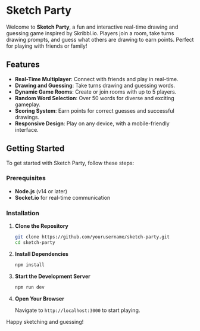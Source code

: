 # Sketch Party

Welcome to **Sketch Party**, a fun and interactive real-time drawing and guessing game inspired by Skribbl.io. Players join a room, take turns drawing prompts, and guess what others are drawing to earn points. Perfect for playing with friends or family!

## Features

- **Real-Time Multiplayer**: Connect with friends and play in real-time.
- **Drawing and Guessing**: Take turns drawing and guessing words.
- **Dynamic Game Rooms**: Create or join rooms with up to 5 players.
- **Random Word Selection**: Over 50 words for diverse and exciting gameplay.
- **Scoring System**: Earn points for correct guesses and successful drawings.
- **Responsive Design**: Play on any device, with a mobile-friendly interface.

## Getting Started

To get started with Sketch Party, follow these steps:

### Prerequisites

- **Node.js** (v14 or later)
- **Socket.io** for real-time communication

### Installation

1. **Clone the Repository**

    ```bash
    git clone https://github.com/yourusername/sketch-party.git
    cd sketch-party
    ```

2. **Install Dependencies**

    ```bash
    npm install
    ```

3. **Start the Development Server**

    ```bash
    npm run dev
    ```

4. **Open Your Browser**

    Navigate to `http://localhost:3000` to start playing.



Happy sketching and guessing!
